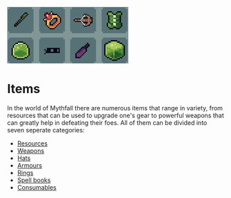 
![Items](../images/items/items.png)
# Items
In the world of Mythfall there are numerous items that range in variety, from resources that can be used to upgrade one's gear to powerful weapons that can greatly help in defeating their foes.
All of them can be divided into seven seperate categories:

- [Resources](./resources/resources.md)
- [Weapons](./weapons/weapons.md)
- [Hats](./hats/hats.md)
- [Armours](./armours/armours.md)
- [Rings](./rings/rings.md)
- [Spell books](./spellbooks/spellbooks.md)
- [Consumables](./consumables/consumables.md)